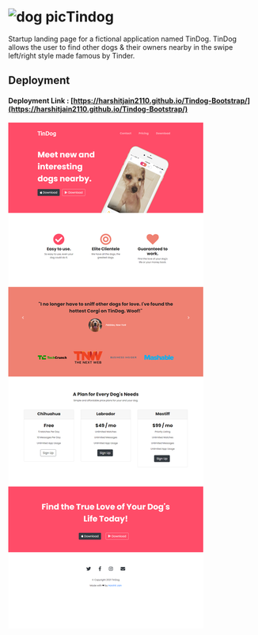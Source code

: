 # <img src="https://dejpknyizje2n.cloudfront.net/marketplace/products/cute-shiba-inu-dog-sticker-1540482447.927341.png" alt="dog pic" width="100px">Tindog
Startup landing page for a fictional application named TinDog.
TinDog allows the user to find other dogs & their owners nearby in the swipe left/right style made famous by Tinder.
## Deployment
#### Deployment Link : [https://harshitjain2110.github.io/Tindog-Bootstrap/](https://harshitjain2110.github.io/Tindog-Bootstrap/)

<img src="Images/Tindog-Bootstrap ss.png" alt="website ss">

